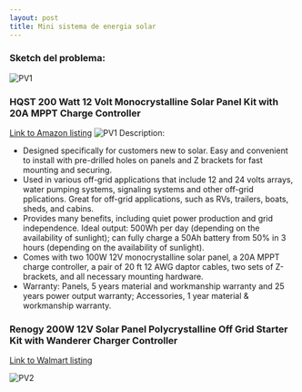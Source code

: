 ```yaml
---
layout: post
title: Mini sistema de energia solar
---
```


### Sketch del problema:
![PV1](https://roskideluge.github.io/images/sketch2.jpg)

### HQST 200 Watt 12 Volt Monocrystalline Solar Panel Kit with 20A MPPT Charge Controller
[Link to Amazon listing](https://www.amazon.com/dp/B01CAXVQPM)
![PV1](https://roskideluge.github.io/images/SolarPanel_Diagram.jpg "HQST 200 Watt 12 Volt Monocrystalline Solar Panel Kit with 20A MPPT Charge Controller")
Description:
* Designed specifically for customers new to solar. Easy and convenient to install with pre-drilled holes on panels and Z brackets for fast mounting and securing.
* Used in various off-grid applications that include 12 and 24 volts arrays, water pumping systems, signaling systems and other off-grid pplications. Great for off-grid applications, such as RVs, trailers, boats, sheds, and cabins.
* Provides many benefits, including quiet power production and grid independence. Ideal output: 500Wh per day (depending on the availability of sunlight); can fully charge a 50Ah battery from 50% in 3 hours (depending on the availability of sunlight).
* Comes with two 100W 12V monocrystalline solar panel, a 20A MPPT charge controller, a pair of 20 ft 12 AWG daptor cables, two sets of Z-brackets, and all necessary mounting hardware.
* Warranty: Panels, 5 years material and workmanship warranty and 25 years power output warranty; Accessories, 1 year material & workmanship warranty. 

### Renogy 200W 12V Solar Panel Polycrystalline Off Grid Starter Kit with Wanderer Charger Controller

[Link to Walmart listing](https://www.walmart.com/ip/Renogy-200W-12V-Solar-Panel-Polycrystalline-Off-Grid-Starter-Kit-with-Wanderer-Charger-Controller/117042721?findingMethod=wpa&tgtp=0&cmp=-1&relRank=2&pt=ip&adgrp=-1&plmt=944x345_B-C-OG_TI_4-20_HL-BOTTOM&wpa_qs=fx4DJnofQS3a734lXSCIa8GwqazpHanHNG-sShstbN6b8TnsTsae9CvawhZf395X&bkt=item_control&pgid=118614164&itemId=117042721&relUUID=2f06ad55-0270-494c-bad7-7ebe13cd56bf&adUid=c6741b06-5436-48e1-a697-f1f567e21fa4&adiuuid=c200a4c9-4abc-40a3-a6d6-0af84032b430&adpgm=hl&pltfm=desktop)

![PV2](https://roskideluge.github.io/images/renology.jpeg)




